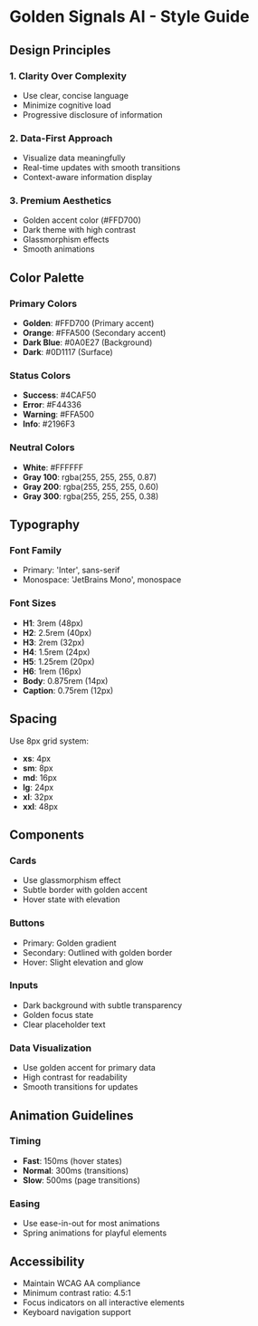 # Golden Signals AI - Style Guide

## Design Principles

### 1. **Clarity Over Complexity**
- Use clear, concise language
- Minimize cognitive load
- Progressive disclosure of information

### 2. **Data-First Approach**
- Visualize data meaningfully
- Real-time updates with smooth transitions
- Context-aware information display

### 3. **Premium Aesthetics**
- Golden accent color (#FFD700)
- Dark theme with high contrast
- Glassmorphism effects
- Smooth animations

## Color Palette

### Primary Colors
- **Golden**: #FFD700 (Primary accent)
- **Orange**: #FFA500 (Secondary accent)
- **Dark Blue**: #0A0E27 (Background)
- **Dark**: #0D1117 (Surface)

### Status Colors
- **Success**: #4CAF50
- **Error**: #F44336
- **Warning**: #FFA500
- **Info**: #2196F3

### Neutral Colors
- **White**: #FFFFFF
- **Gray 100**: rgba(255, 255, 255, 0.87)
- **Gray 200**: rgba(255, 255, 255, 0.60)
- **Gray 300**: rgba(255, 255, 255, 0.38)

## Typography

### Font Family
- Primary: 'Inter', sans-serif
- Monospace: 'JetBrains Mono', monospace

### Font Sizes
- **H1**: 3rem (48px)
- **H2**: 2.5rem (40px)
- **H3**: 2rem (32px)
- **H4**: 1.5rem (24px)
- **H5**: 1.25rem (20px)
- **H6**: 1rem (16px)
- **Body**: 0.875rem (14px)
- **Caption**: 0.75rem (12px)

## Spacing

Use 8px grid system:
- **xs**: 4px
- **sm**: 8px
- **md**: 16px
- **lg**: 24px
- **xl**: 32px
- **xxl**: 48px

## Components

### Cards
- Use glassmorphism effect
- Subtle border with golden accent
- Hover state with elevation

### Buttons
- Primary: Golden gradient
- Secondary: Outlined with golden border
- Hover: Slight elevation and glow

### Inputs
- Dark background with subtle transparency
- Golden focus state
- Clear placeholder text

### Data Visualization
- Use golden accent for primary data
- High contrast for readability
- Smooth transitions for updates

## Animation Guidelines

### Timing
- **Fast**: 150ms (hover states)
- **Normal**: 300ms (transitions)
- **Slow**: 500ms (page transitions)

### Easing
- Use ease-in-out for most animations
- Spring animations for playful elements

## Accessibility

- Maintain WCAG AA compliance
- Minimum contrast ratio: 4.5:1
- Focus indicators on all interactive elements
- Keyboard navigation support
